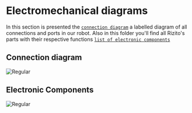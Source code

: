 Electromechanical diagrams
====

In this section is presented the  [`connection diagram`](https://github.com/csvprobotica/Rizitos_2025/tree/main/schemes/Connection%20diagram) a labelled diagram of all connections and ports in our robot. Also in this folder you'll find all Rizito's parts with their respective functions [`list of electronic components`](https://github.com/csvprobotica/Rizitos_2025/tree/main/schemes/Electromechanical%20Components) 

## Connection diagram
![Regular](https://github.com/csvprobotica/Rizitos_2025/blob/main/schemes/Connection%20diagram/Captura%20de%20pantalla%202025-07-01%20a%20la(s)%2011.29.04.png)

## Electronic Components
![Regular](https://github.com/csvprobotica/Rizitos_2025/blob/main/schemes/Electromechanical%20Components/Captura%20de%20pantalla%202025-07-02%20a%20la(s)%2009.55.56.png)


